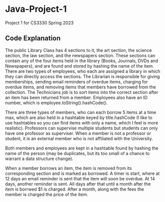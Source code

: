 # Java-Project-1
Project 1 for CS3330 Spring 2023


## Code Explanation

The public Library Class has 4 sections to it, the art section, the science section, the law section, and the newspapers section. These sections can contain any of the four items held in the library (Books, Journals, DVDs and Newspapers), and are found and stored by hashing the name of the item. 
There are two types of employees, who each are assigned a library in which they can directly access the sections. The Librarian is responsible for giving memberships, sending email reminders of overdue items, charging for overdue items, and removing items that members have borrowed from the collection. The Technicians job is to sort items into the correct section after an item has been returned from a member. Employees also have an ID number, which is employee.toString().hashCode().
 
There are three types of members, who can each borrow 5 items at a time max, which are also held in a hashtable keyed by title.hashCode (I like to use hashtables so you can find items with only a name, which I feel is more realistic). Professors can supervise multiple students but students can only have one professor as superviser. When a member is not a professor or student, it is an external member who is not affiliated with the University.

Both members and employees are kept in a hashtable found by hashing the name of the person (may be duplicates, but its too small of a chance to warrant a data structure change).

When a member borrows an item, the item is removed from its corresponding section and is marked as borrowed. A timer is start, where at 12 days an email reminder is sent that the item will soon be overdue. At 14 days, another reminder is sent. All days after that until a month after the item is borrwed $1 is charged. After a month, along with the fees the member is charged the price of the item.
